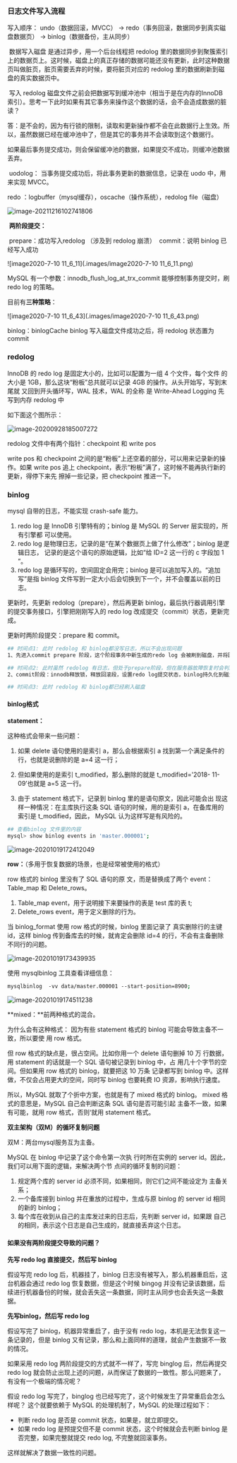 ### 日志文件写入流程

写入顺序：
	undo（数据回滚，MVCC） -> redo（事务回滚，数据同步到真实磁盘数据页） -> binlog（数据备份，主从同步）

​	数据写入磁盘 是通过异步，用一个后台线程把 redolog 里的数据同步到聚簇索引上的数据页上。这时候，磁盘上的真正存储的数据可能还没有更新，此时这种数据页叫做脏页，脏页需要丢弃的时候，要将脏页对应的 redolog 里的数据刷新到磁盘的真实数据页中。

​	写入 redolog 磁盘文件之前会把数据写到缓冲池中（相当于是在内存的InnoDB 索引）。思考一下此时如果有其它事务来操作这个数据的话，会不会造成数据的脏读？

​	答：是不会的，因为有行锁的限制，读取和更新操作都不会在此数据行上生效。所以，虽然数据已经在缓冲池中了，但是其它的事务并不会读取到这个数据行。

​	如果最后事务提交成功，则会保留缓冲池的数据，如果提交不成功，则缓冲池数据丢弃。

​	uodolog： 当事务提交成功后，将此事务更新的数据信息，记录在 uodo 中，用来实现 MVCC。



redo ：logbuffer（mysql缓存），oscache（操作系统），redolog file（磁盘）

![image-20211216102741806](.images/image-20211216102741806.png)

​	**两阶段提交：**

​	prepare：成功写入redolog （涉及到 redolog 崩溃）
​	commit：说明 binlog 已经写入成功

![image2020-7-10 11_6_11](.images/image2020-7-10 11_6_11.png)

MySQL 有一个参数：innodb_flush_log_at_trx_commit 能够控制事务提交时，刷 redo log 的策略。

 目前有**三种策略**：

![image2020-7-10 11_6_43](.images/image2020-7-10 11_6_43.png)



binlog：binlogCache
	binlog 写入磁盘文件成功之后，将 redolog 状态置为 commit



### redolog

InnoDB 的 redo log 是固定大小的，比如可以配置为一组 4 个文件，每个文件 的大小是 1GB，那么这块“粉板”总共就可以记录 4GB 的操作。从头开始写，写到末尾就 又回到开头循环写，WAL 技术，WAL 的全称 是 Write-Ahead Logging 先写到内存 redolog 中

如下面这个图所示：

![image-20200928185007272](.images/image-20200928185007272.png)

redolog 文件中有两个指针：checkpoint 和 write pos

write pos 和 checkpoint 之间的是“粉板”上还空着的部分，可以用来记录新的操作。如果 write pos 追上 checkpoint，表示“粉板”满了，这时候不能再执行新的更新，得停下来先 擦掉一些记录，把 checkpoint 推进一下。



### binlog

mysql 自带的日志，不能实现 crash-safe 能力。

1. redo log 是 InnoDB 引擎特有的；binlog 是 MySQL 的 Server 层实现的，所有引擎都 可以使用。 
2. redo log 是物理日志，记录的是“在某个数据页上做了什么修改”；binlog 是逻辑日志， 记录的是这个语句的原始逻辑，比如“给 ID=2 这一行的 c 字段加 1 ”。 
3. redo log 是循环写的，空间固定会用完；binlog 是可以追加写入的。“追加写”是指 binlog 文件写到一定大小后会切换到下一个，并不会覆盖以前的日志。



更新时，先更新 redolog（prepare），然后再更新 binlog，最后执行器调用引擎的提交事务接口，引擎把刚刚写入的 redo log 改成提交（commit）状态，更新完成。

更新时两阶段提交：prepare 和 commit。

```bash
## 时间点1: 此时 redolog 和 binlog都没写日志，所以不会出现问题
1、先进入commit prepare 阶段，这个阶段事务中新生成的redo log 会被刷到磁盘，并将回滚段置为prepared状态。

## 时间点2: 此时虽然 redolog 有日志，但处于prepare阶段，但在服务器故障恢复时会判断 binlog 的完整性。因为binlog没有，所以回滚。
2、commit阶段：innodb释放锁，释放回滚段，设置redo log提交状态，binlog持久化到磁盘，然后存储引擎层提交。

## 时间点3: 此时 redolog 和 binlog都已经刷入磁盘

```



#### binlog格式

**statement：**

这种格式会带来一些问题：

1. 如果 delete 语句使用的是索引 a，那么会根据索引 a 找到第一个满足条件的行，也就是说删除的是 a=4 这一行； 

2. 但如果使用的是索引 t_modified，那么删除的就是 t_modified='2018- 11-09’也就是 a=5 这一行。 

3. 由于 statement 格式下，记录到 binlog 里的是语句原文，因此可能会出 现这样一种情况：在主库执行这条 SQL 语句的时候，用的是索引 a，在备库用的索引是 t_modified，因此， MySQL 认为这样写是有风险的。

   

```bash
## 查看binlog 文件里的内容
mysql> show binlog events in 'master.000001';
```

![image-20201019172412049](.images/image-20201019172412049.png)



**row：**（多用于恢复数据的场景，也是经常被使用的格式）

row 格式的 binlog 里没有了 SQL 语句的原 文，而是替换成了两个 event：Table_map 和 Delete_rows。

1. Table_map event，用于说明接下来要操作的表是 test 库的表 t; 
2. Delete_rows event，用于定义删除的行为。

当 binlog_format 使用 row 格式的时候，binlog 里面记录了 真实删除行的主键 id，这样 binlog 传到备库去的时候，就肯定会删除 id=4 的行，不会有主备删除不同行的问题。

![image-20201019173439935](.images/image-20201019173439935.png)

使用 mysqlbinlog 工具查看详细信息：

```bash
mysqlbinlog  ‑vv data/master.000001 ‑‑start‑position=8900;
```

![image-20201019174511238](.images/image-20201019174511238.png)



**mixed：**前两种格式的混合。

为什么会有这种格式：
因为有些 statement 格式的 binlog 可能会导致主备不一致，所以要使 用 row 格式。 

但 row 格式的缺点是，很占空间。比如你用一个 delete 语句删掉 10 万 行数据，用 statement 的话就是一个 SQL 语句被记录到 binlog 中，占 用几十个字节的空间。但如果用 row 格式的 binlog，就要把这 10 万条 记录都写到 binlog 中。这样做，不仅会占用更大的空间，同时写 binlog 也要耗费 IO 资源，影响执行速度。 

所以，MySQL 就取了个折中方案，也就是有了 mixed 格式的 binlog。 mixed 格式的意思是，MySQL 自己会判断这条 SQL 语句是否可能引起 主备不一致，如果有可能，就用 row 格式，否则‘就用 statement 格式。



**双主架构（双M）的循环复制问题**

双M：两台mysql服务互为主备。

MySQL 在 binlog 中记录了这个命令第一次执 行时所在实例的 server id。因此，我们可以用下面的逻辑，来解决两个节 点间的循环复制的问题： 

1. 规定两个库的 server id 必须不同，如果相同，则它们之间不能设定为 主备关系；
2. 一个备库接到 binlog 并在重放的过程中，生成与原 binlog 的 server id 相同的新的 binlog； 
3. 每个库在收到从自己的主库发过来的日志后，先判断 server id，如果跟 自己的相同，表示这个日志是自己生成的，就直接丢弃这个日志。



#### 如果没有两阶段提交导致的问题？

**先写 redo log 直接提交，然后写 binlog**

假设写完 redo log 后，机器挂了，binlog 日志没有被写入，那么机器重启后，这台机器会通过 redo log 恢复数据，但是这个时候 bingog 并没有记录该数据，后续进行机器备份的时候，就会丢失这一条数据，同时主从同步也会丢失这一条数据。



**先写binlog，然后写 redo log** 

假设写完了 binlog，机器异常重启了，由于没有 redo log，本机是无法恢复这一条记录的，但是 binlog 又有记录，那么和上面同样的道理，就会产生数据不一致的情况。



如果采用 redo log 两阶段提交的方式就不一样了，写完 binglog 后，然后再提交 redo log 就会防止出现上述的问题，从而保证了数据的一致性。那么问题来了，有没有一个极端的情况呢？

假设 redo log 写完了，binglog 也已经写完了，这个时候发生了异常重启会怎么样呢？ 这个就要依赖于 MySQL 的处理机制了，MySQL 的处理过程如下：

* 判断 redo log 是否是 commit 状态，如果是，就立即提交。
* 如果 redo log 是预提交但不是 commit 状态，这个时候就会去判断 binlog 是否完整，如果完整就提交 redo log,  不完整就回滚事务。

这样就解决了数据一致性的问题。



